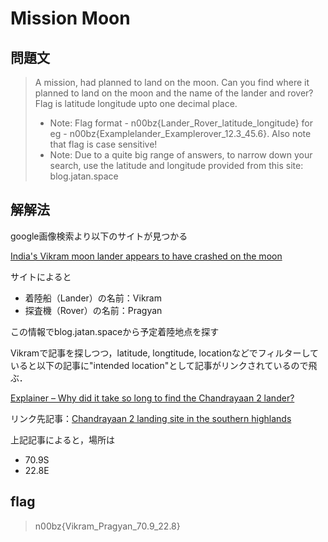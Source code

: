 
# Mission Moon

## 問題文
> A mission, had planned to land on the moon. Can you find where it planned to land on the moon and the name of the lander and rover? Flag is latitude longitude upto one decimal place.
> - Note: Flag format - n00bz{Lander_Rover_latitude_longitude} for eg - n00bz{Examplelander_Examplerover_12.3_45.6}. Also note that flag is case sensitive!
> - Note: Due to a quite big range of answers, to narrow down your search, use the latitude and longitude provided from this site: blog.jatan.space

## 解解法
google画像検索より以下のサイトが見つかる

[India's Vikram moon lander appears to have crashed on the moon](https://www.newscientist.com/article/2215704-indias-vikram-moon-lander-appears-to-have-crashed-on-the-moon/)

サイトによると
- 着陸船（Lander）の名前：Vikram
- 探査機（Rover）の名前：Pragyan

この情報でblog.jatan.spaceから予定着陸地点を探す

Vikramで記事を探しつつ，latitude, longtitude, locationなどでフィルターしていると以下の記事に"intended location"として記事がリンクされているので飛ぶ．

[Explainer – Why did it take so long to find the Chandrayaan 2 lander?](https://blog.jatan.space/p/finding-the-chandrayaan-2-lander)

リンク先記事：[Chandrayaan 2 landing site in the southern highlands](https://blog.jatan.space/p/chandrayaan-2-landing-site-in-the-southern-highlands)

上記記事によると，場所は
- 70.9S
- 22.8E

## flag
> n00bz{Vikram_Pragyan_70.9_22.8}